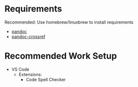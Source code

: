 # Requirements
Recommended: Use homebrew/linuxbrew to install requirements 
* [pandoc](https://pandoc.org/)
* [pandoc-crossref](https://github.com/lierdakil/pandoc-crossref)

# Recommended Work Setup
* VS Code
    * Extensions:
        * Code Spell Checker